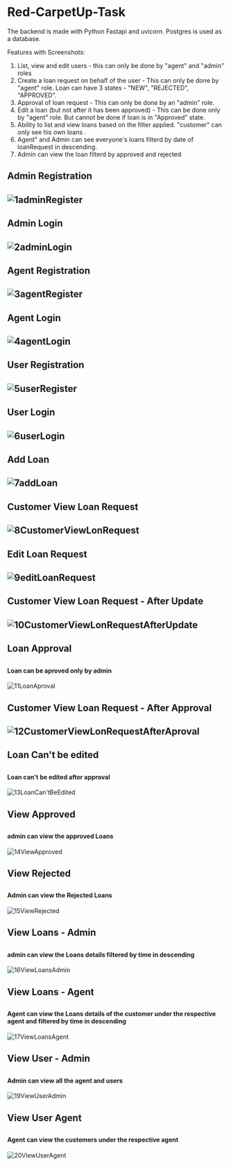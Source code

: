 # Red-CarpetUp-Task

The backend is made with Python Fastapi and uvicorn.
Postgres is used as a database.


Features with Screenshots:
1. List, view and edit users -  this can only be done by "agent" and "admin" roles
2. Create a loan request on behalf of the user -  This can only be done by "agent" role. Loan can have 3 states - "NEW", "REJECTED", "APPROVED".
3. Approval of loan request - This can only be done by an "admin" role.
4. Edit a loan (but not after it has been approved) -  This can be done only by "agent" role. But cannot be done if loan is in "Approved" state.
5. Ability to list and view loans  based on the filter applied. "customer" can only see his own loans .
6. Agent" and Admin can see everyone's loans filterd by date of loanRequest in descending.
7. Admin can view the loan filterd by approved and rejected 

<h2> Admin Registration <h2>
  
![1adminRegister](https://user-images.githubusercontent.com/67327058/117583175-556b5000-b123-11eb-8f23-15a2274c9894.png)

<h2> Admin Login <h2>
  
![2adminLogin](https://user-images.githubusercontent.com/67327058/117583176-5603e680-b123-11eb-804a-a2231c9cf28e.png)

<h2> Agent Registration <h2>
  
![3agentRegister](https://user-images.githubusercontent.com/67327058/117583177-569c7d00-b123-11eb-9a9d-7eeb74c0df2c.png)

<h2> Agent Login <h2>
  
![4agentLogin](https://user-images.githubusercontent.com/67327058/117583178-569c7d00-b123-11eb-8796-22a3f97f710f.png)

<h2> User Registration <h2>
  
![5userRegister](https://user-images.githubusercontent.com/67327058/117583179-57351380-b123-11eb-9edb-1b0cbca85476.png)

<h2> User Login <h2>
  
![6userLogin](https://user-images.githubusercontent.com/67327058/117583181-57cdaa00-b123-11eb-8733-e53502864c18.png)

<h2> Add Loan <h2>
  
![7addLoan](https://user-images.githubusercontent.com/67327058/117583182-57cdaa00-b123-11eb-88fa-e9c7b279a6eb.png)

<h2> Customer View Loan Request <h2>
  
![8CustomerViewLonRequest](https://user-images.githubusercontent.com/67327058/117583161-4f756f00-b123-11eb-8d58-b68dcb7d5700.png)

<h2> Edit Loan Request <h2>
  
![9editLoanRequest](https://user-images.githubusercontent.com/67327058/117583163-50a69c00-b123-11eb-8ba8-31d720c828d3.png)

<h2> Customer View Loan Request - After Update <h2>
  
![10CustomerViewLonRequestAfterUpdate](https://user-images.githubusercontent.com/67327058/117583164-513f3280-b123-11eb-9871-16476a6ebfe4.png)

<h2> Loan Approval <h2>
  
<h4>Loan can be aproved only by admin</h4>

![11LoanAproval](https://user-images.githubusercontent.com/67327058/117583165-513f3280-b123-11eb-8637-68cd66c7fe2c.png)

<h2> Customer View Loan Request - After Approval <h2>
  
![12CustomerViewLonRequestAfterAproval](https://user-images.githubusercontent.com/67327058/117583166-51d7c900-b123-11eb-8882-088d665ae319.png)

<h2> Loan Can't be edited <h2>

<h4>Loan can't be edited after approval</h4>

![13LoanCan'tBeEdited](https://user-images.githubusercontent.com/67327058/117583167-52705f80-b123-11eb-9032-959d7710ee36.png)

<h2> View Approved <h2>
  
<h4>admin can view the approved  Loans</h4>

![14ViewApproved](https://user-images.githubusercontent.com/67327058/117583168-52705f80-b123-11eb-8699-4bdadde472a6.png)

<h2> View Rejected <h2>
  
<h4>Admin can view the Rejected Loans</h4>

![15ViewRejected](https://user-images.githubusercontent.com/67327058/117583169-5308f600-b123-11eb-8469-66c0024f984e.png)

<h2> View Loans - Admin <h2>

<h4>admin can view the  Loans details filtered by time in descending</h4>

![16ViewLoansAdmin](https://user-images.githubusercontent.com/67327058/117583170-53a18c80-b123-11eb-9481-8e7f7ae881f8.png)

<h2> View Loans - Agent <h2>

<h4>Agent can view the Loans details of the customer under the respective agent and filtered by time in descending</h4>

![17ViewLoansAgent](https://user-images.githubusercontent.com/67327058/117583171-543a2300-b123-11eb-9622-b554576d6580.png)

<h2> View User - Admin <h2>

<h4>Admin can view all the agent and users</h4>

![19ViewUserAdmin](https://user-images.githubusercontent.com/67327058/117583172-543a2300-b123-11eb-9cde-309452a0fc1d.png)

<h2> View User Agent <h2>
<h4>Agent  can view the customers under the respective agent</h4>

![20ViewUserAgent](https://user-images.githubusercontent.com/67327058/117583173-54d2b980-b123-11eb-8357-71905f4f870e.png)




